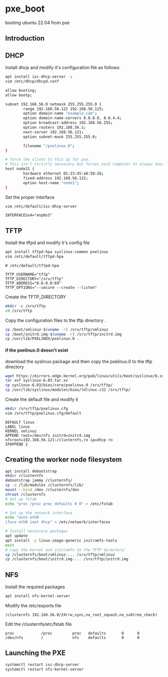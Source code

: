 # pxe_boot
 booting ubuntu 22.04 from pxe

 ## Introduction
 ## DHCP
 Install dhcp and modify it's configuration file as follows:
 ``` bash
apt install isc-dhcp-server -y
vim /etc/dhcp/dhcpd.conf
```
```bash
allow booting;
allow bootp;

subnet 192.168.56.0 netmask 255.255.255.0 {
        range 192.168.56.122 192.168.56.125;
        option domain-name "example.com";
        option domain-name-servers 8.8.8.8, 8.8.4.4;
        option broadcast-address 192.168.56.255;
        option routers 192.168.56.1;
        next-server 192.168.56.121;
        option subnet-mask 255.255.255.0;

        filename "/pxelinux.0";
}

# force the client to this ip for pxe.
# This isn't strictly necessary but forces each computer to always have the same IP address
host node21 {
        hardware ethernet 01:23:45:a8:50:26;
        fixed-address 192.168.56.122;
        option host-name "node1";
}
```
Set the proper interface
```bash
vim /etc/default/isc-dhcp-server
```

```
INTERFACESv4="enp0s3"
```
 ## TFTP
Install the tftpd and modify it's config file
 ```bash
apt install tftpd-hpa syslinux-common pxelinux
vim /etc/default/tftpd-hpa
```

```
# /etc/default/tftpd-hpa

TFTP_USERNAME="tftp"
TFTP_DIRECTORY="/srv/tftp"
TFTP_ADDRESS="0.0.0.0:69"
TFTP_OPTIONS="--secure --create --listen"
```


Create the TFTP_DIRECTORY 
``` bash
mkdir -p /srv/tftp
cd /srv/tftp
```
Copy the configuration files to the tftp directory .
``` bash
cp /boot/vmlinuz-$(uname -r) /srv/tftp/vmlinuz
cp /boot/initrd.img-$(uname -r) /srv/tftp/initrd.img
cp /usr/lib/PXELINUX/pxelinux.0 .
```
#### if the pxelinux.0 deosn't exist
download the syslinux package and then copy the pxelinux.0 to the tftp directory
``` bash
wget https://mirrors.edge.kernel.org/pub/linux/utils/boot/syslinux/6.xx/syslinux-6.03.tar.xz
tar xvf syslinux-6.03.tar.xz
cp syslinux-6.03/bios/core/pxelinux.0 /srv/tftp/
cp /usr/lib/syslinux/modules/bios/ldlinux.c32 /srv/tftp/
```
Create the default file and modify it
```bash
mkdir /srv/tftp/pxelinux.cfg
vim /srv/tftp/pxelinux.cfg/default
```

```
DEFAULT linux
LABEL linux
KERNEL vmlinuz
APPEND root=/dev/nfs initrd=initrd.img nfsroot=192.168.56.121:/clusternfs,ro ip=dhcp ro
IPAPPEND 2
```
## Creating the worker node filesystem
```bash
apt install debootstrap
mkdir /clusternfs
debootstrap jammy /clusternfs/
cp -a /lib/modules /clusternfs/lib/
mount --bind /dev /clusternfs/dev
chroot /clusternfs
# Set up fstab
echo "proc /proc proc defaults 0 0" > /etc/fstab

# Set up the network interface
echo "auto eth0
iface eth0 inet dhcp" > /etc/network/interfaces

# Install necessary packages
apt update
apt install -y linux-image-generic initramfs-tools
exit
# copy the kernel and initramfs to the TFTP directory:
cp /clusternfs/boot/vmlinuz-... /srv/tftp/vmlinuz
cp /clusternfs/boot/initrd.img-... /srv/tftp/initrd.img
```
 ## NFS
 Install the required packages
 ```bash
apt install nfs-kernel-server
```
Modify the /etc/exports file 
```
/clusternfs 192.168.56.0/24(rw,sync,no_root_squash,no_subtree_check)
```
Edit the /clusternfs/etc/fstab file
```
proc            /proc         proc   defaults       0      0
/dev/nfs        /             nfs    defaults       0      0
```

## Launching the PXE
```bash 
systemctl restart isc-dhcp-server
systemctl restart nfs-kernel-server
```